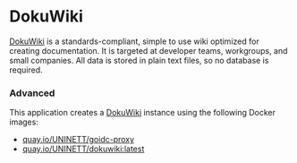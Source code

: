 # DokuWiki

[DokuWiki](https://www.dokuwiki.org) is a standards-compliant, simple to use wiki optimized for creating documentation. It is targeted at developer teams, workgroups, and small companies. All data is stored in plain text files, so no database is required.

### Advanced
This application creates a [DokuWiki](https://github.com/UNINETT/appstore-app-dokuwiki) instance using the following Docker images:
  - [quay.io/UNINETT/goidc-proxy](https://quay.io/uninett/goidc-proxy:latest)
  - [quay.io/UNINETT/dokuwiki:latest](https://quay.io/uninett/dokuwiki:latest)